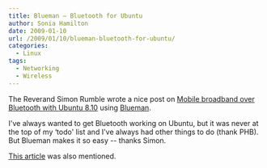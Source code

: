 ```yaml
---
title: Blueman – Bluetooth for Ubuntu
author: Sonia Hamilton
date: 2009-01-10
url: /2009/01/10/blueman-bluetooth-for-ubuntu/
categories:
  - Linux
tags:
  - Networking
  - Wireless
---
```

The Reverand Simon Rumble wrote a nice post on [Mobile broadband over Bluetooth with Ubuntu 8.10][1] using [Blueman][2].

<!--more-->

I've always wanted to get Bluetooth working on Ubuntu, but it was never at the top of my &#8216;todo' list and I've always had other things to do (thank PHB). But Blueman makes it so easy -- thanks Simon.

[This article][3] was also mentioned.

 [1]: http://www.rumble.net/blog/
 [2]: http://blueman.tuxfamily.org/
 [3]: http://tanere.blogspot.com/2008/11/mobile-broadband-over-bluetooth-on.html
